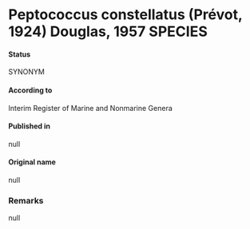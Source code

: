 # Peptococcus constellatus (Prévot, 1924) Douglas, 1957 SPECIES

#### Status
SYNONYM

#### According to
Interim Register of Marine and Nonmarine Genera

#### Published in
null

#### Original name
null

### Remarks
null